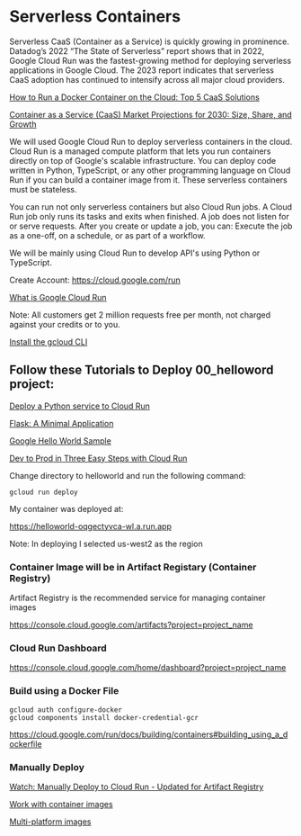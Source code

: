 # Serverless Containers

Serverless CaaS (Container as a Service) is quickly growing in prominence. Datadog’s 2022 “The State of Serverless” report shows that in 2022, Google Cloud Run was the fastest-growing method for deploying serverless applications in Google Cloud. The 2023 report indicates that serverless CaaS adoption has continued to intensify across all major cloud providers.

[How to Run a Docker Container on the Cloud: Top 5 CaaS Solutions](https://bluelight.co/blog/how-to-run-a-docker-container-on-the-cloud)

[Container as a Service (CaaS) Market Projections for 2030: Size, Share, and Growth](https://medium.com/@watsonmac944/container-as-a-service-caas-market-projections-for-2030-size-share-and-growth-e30b663dbcd9)

We will used Google Cloud Run to deploy serverless containers in the cloud. Cloud Run is a managed compute platform that lets you run containers directly on top of Google's scalable infrastructure. You can deploy code written in Python, TypeScript, or any other programming language on Cloud Run if you can build a container image from it. These serverless containers must be stateless.

You can run not only serverless containers but also Cloud Run jobs. A Cloud Run job only runs its tasks and exits when finished. A job does not listen for or serve requests. After you create or update a job, you can: Execute the job as a one-off, on a schedule, or as part of a workflow.

We will be mainly using Cloud Run to develop API's using Python or TypeScript.

Create Account: https://cloud.google.com/run

[What is Google Cloud Run](https://youtu.be/1t94tdyojs0)

Note: All customers get 2 million requests free per month, not charged against your credits or to you.

[Install the gcloud CLI](https://cloud.google.com/sdk/docs/install)


## Follow these Tutorials to Deploy 00_helloword project:

[Deploy a Python service to Cloud Run](https://cloud.google.com/run/docs/quickstarts/build-and-deploy/deploy-python-service)

[Flask: A Minimal Application](https://flask.palletsprojects.com/en/3.0.x/quickstart/#a-minimal-application)

[Google Hello World Sample](https://github.com/GoogleCloudPlatform/python-docs-samples/tree/main/run/helloworld)

[Dev to Prod in Three Easy Steps with Cloud Run](https://codelabs.developers.google.com/codelabs/cloud-run-dev2prod#0)

Change directory to helloworld and run the following command:

    gcloud run deploy

My container was deployed at:

https://helloworld-oqgectyvca-wl.a.run.app

Note: In deploying I selected us-west2 as the region

### Container Image will be in Artifact Registary (Container Registry)

Artifact Registry is the recommended service for managing container images

https://console.cloud.google.com/artifacts?project=project_name

### Cloud Run Dashboard

https://console.cloud.google.com/home/dashboard?project=project_name

### Build using a Docker File

    gcloud auth configure-docker
    gcloud components install docker-credential-gcr

https://cloud.google.com/run/docs/building/containers#building_using_a_dockerfile

### Manually Deploy

[Watch: Manually Deploy to Cloud Run - Updated for Artifact Registry](https://www.youtube.com/watch?v=MM4viHa7k4w)

[Work with container images](https://cloud.google.com/artifact-registry/docs/docker)

[Multi-platform images](https://docs.docker.com/build/building/multi-platform/)


